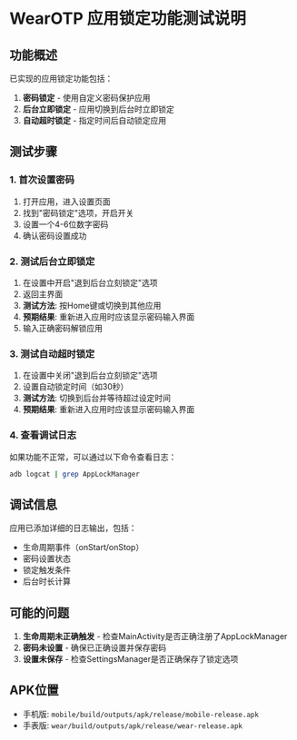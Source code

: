 # WearOTP 应用锁定功能测试说明

## 功能概述
已实现的应用锁定功能包括：
1. **密码锁定** - 使用自定义密码保护应用
2. **后台立即锁定** - 应用切换到后台时立即锁定
3. **自动超时锁定** - 指定时间后自动锁定应用

## 测试步骤

### 1. 首次设置密码
1. 打开应用，进入设置页面
2. 找到"密码锁定"选项，开启开关
3. 设置一个4-6位数字密码
4. 确认密码设置成功

### 2. 测试后台立即锁定
1. 在设置中开启"退到后台立刻锁定"选项
2. 返回主界面
3. **测试方法**: 按Home键或切换到其他应用
4. **预期结果**: 重新进入应用时应该显示密码输入界面
5. 输入正确密码解锁应用

### 3. 测试自动超时锁定
1. 在设置中关闭"退到后台立刻锁定"选项
2. 设置自动锁定时间（如30秒）
3. **测试方法**: 切换到后台并等待超过设定时间
4. **预期结果**: 重新进入应用时应该显示密码输入界面

### 4. 查看调试日志
如果功能不正常，可以通过以下命令查看日志：
```bash
adb logcat | grep AppLockManager
```

## 调试信息
应用已添加详细的日志输出，包括：
- 生命周期事件（onStart/onStop）
- 密码设置状态
- 锁定触发条件
- 后台时长计算

## 可能的问题
1. **生命周期未正确触发** - 检查MainActivity是否正确注册了AppLockManager
2. **密码未设置** - 确保已正确设置并保存密码
3. **设置未保存** - 检查SettingsManager是否正确保存了锁定选项

## APK位置
- 手机版: `mobile/build/outputs/apk/release/mobile-release.apk`
- 手表版: `wear/build/outputs/apk/release/wear-release.apk`